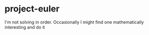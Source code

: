 # project-euler
I'm not solving in order. Occasionally I might find one mathematically interesting and do it
